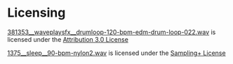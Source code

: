 # Licensing

[381353__waveplaysfx__drumloop-120-bpm-edm-drum-loop-022.wav](https://freesound.org/people/waveplaySFX/sounds/381353/) is licensed under the [Attribution 3.0 License](http://creativecommons.org/licenses/by/3.0/)

[1375__sleep__90-bpm-nylon2.wav](https://freesound.org/people/sleep/sounds/1375/) is licensed under the [Sampling+ License](https://creativecommons.org/licenses/sampling+/1.0/)